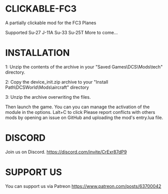 # CLICKABLE-FC3
 A partially clickable mod for the FC3 Planes

 Supported
 Su-27
 J-11A
 Su-33
 Su-25T
 More to come...

 # INSTALLATION 

1: Unzip the contents of the archive in your "Saved Games\DCS\Mods\tech\" directory.

2: Copy the device_init.zip archive to your "Install Path\DCSWorld\Mods\aircraft\" directory

3: Unzip the archive overwriting the files.

Then launch the game.
You can you can manage the activation of the module in the options.
Lalt+C to click
Please report conflicts with others mods by opening an issue on GitHub and uploading the mod's entry.lua file.
 
 # DISCORD
Join us on Discord. 
 https://discord.com/invite/CrExr87dP9

# SUPPORT US
You can support us via Patreon 
https://www.patreon.com/posts/63700042



